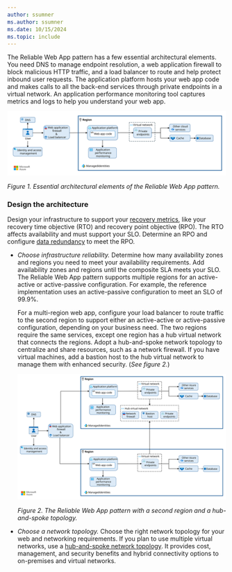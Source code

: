 ```yaml
---
author: ssumner
ms.author: ssumner
ms.date: 10/15/2024
ms.topic: include
---
```

The Reliable Web App pattern has a few essential architectural elements. You need DNS to manage endpoint resolution, a web application firewall to block malicious HTTP traffic, and a load balancer to route and help protect inbound user requests. The application platform hosts your web app code and makes calls to all the back-end services through private endpoints in a virtual network. An application performance monitoring tool captures metrics and logs to help you understand your web app.

[![Diagram showing the essential architectural elements of the Reliable Web App pattern.](../../../_images/reliable-web-app-architecture.svg)](../../../_images/reliable-web-app-architecture.svg#lightbox)

*Figure 1. Essential architectural elements of the Reliable Web App pattern.*

### Design the architecture

Design your infrastructure to support your [recovery metrics](/azure/well-architected/reliability/metrics#recovery-metrics), like your recovery time objective (RTO) and recovery point objective (RPO). The RTO affects availability and must support your SLO. Determine an RPO and configure [data redundancy](/azure/well-architected/reliability/redundancy#data-resources) to meet the RPO.

- *Choose infrastructure reliability.* Determine how many availability zones and regions you need to meet your availability requirements. Add availability zones and regions until the composite SLA meets your SLO. The Reliable Web App pattern supports multiple regions for an active-active or active-passive configuration. For example, the reference implementation uses an active-passive configuration to meet an SLO of 99.9%.

    For a multi-region web app, configure your load balancer to route traffic to the second region to support either an active-active or active-passive configuration, depending on your business need. The two regions require the same services, except one region has a hub virtual network that connects the regions. Adopt a hub-and-spoke network topology to centralize and share resources, such as a network firewall. If you have virtual machines, add a bastion host to the hub virtual network to manage them with enhanced security. (*See figure 2.*)

    [![Diagram showing the Reliable Web App pattern with a second region and a hub-and-spoke topology.](../../../_images/reliable-web-app-architecture-plus-optional.svg)](../../../_images/reliable-web-app-architecture-plus-optional.svg#lightbox) 

    *Figure 2. The Reliable Web App pattern with a second region and a hub-and-spoke topology.*

- *Choose a network topology.* Choose the right network topology for your web and networking requirements. If you plan to use multiple virtual networks, use a [hub-and-spoke network topology](/azure/cloud-adoption-framework/ready/azure-best-practices/hub-spoke-network-topology). It provides cost, management, and security benefits and hybrid connectivity options to on-premises and virtual networks.
